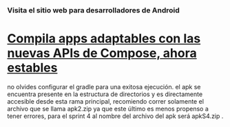 ### Visita el sitio web para desarrolladores de Android
# [Compila apps adaptables con las nuevas APIs de Compose, ahora estables](https://developer.android.com/?hl=es-419#:~:text=Discover%20the%20latest%20app%20development%20tools,)
no olvides configurar el gradle para una exitosa ejecución.
el apk se encuentra presente en la estructura de directorios y es directamente accesible desde esta rama principal, recomiendo correr solamente el archivo que se llama apk2.zip ya que este último es menos propenso a tener errores, para el sprint 4 al nombre del archivo del apk será apkS4.zip
.
